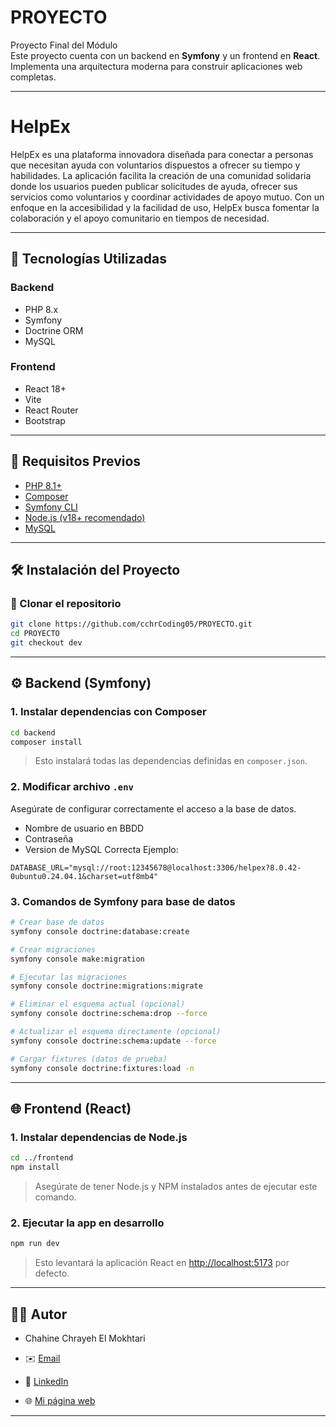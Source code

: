 # PROYECTO

Proyecto Final del Módulo  
Este proyecto cuenta con un backend en **Symfony** y un frontend en **React**. Implementa una arquitectura moderna para construir aplicaciones web completas.

---

# HelpEx

HelpEx es una plataforma innovadora diseñada para conectar a personas que necesitan ayuda con voluntarios dispuestos a ofrecer su tiempo y habilidades. La aplicación facilita la creación de una comunidad solidaria donde los usuarios pueden publicar solicitudes de ayuda, ofrecer sus servicios como voluntarios y coordinar actividades de apoyo mutuo. Con un enfoque en la accesibilidad y la facilidad de uso, HelpEx busca fomentar la colaboración y el apoyo comunitario en tiempos de necesidad.

---

## 🚀 Tecnologías Utilizadas

### Backend
- PHP 8.x
- Symfony
- Doctrine ORM
- MySQL

### Frontend
- React 18+
- Vite
- React Router
- Bootstrap

---

## 🧰 Requisitos Previos

- [PHP 8.1+](https://www.php.net/downloads)
- [Composer](https://getcomposer.org/download/)
- [Symfony CLI](https://symfony.com/download)
- [Node.js (v18+ recomendado)](https://nodejs.org/)
- [MySQL](https://www.mysql.com/)

---

## 🛠️ Instalación del Proyecto

### 🔧 Clonar el repositorio

```bash
git clone https://github.com/cchrCoding05/PROYECTO.git
cd PROYECTO
git checkout dev
```

---

## ⚙️ Backend (Symfony)

### 1. Instalar dependencias con Composer

```bash
cd backend
composer install
```

> Esto instalará todas las dependencias definidas en `composer.json`.

### 2. Modificar archivo `.env`

Asegúrate de configurar correctamente el acceso a la base de datos.  
- Nombre de usuario en BBDD
- Contraseña
- Version de MySQL Correcta
Ejemplo:

```
DATABASE_URL="mysql://root:12345678@localhost:3306/helpex?8.0.42-0ubuntu0.24.04.1&charset=utf8mb4"
```

### 3. Comandos de Symfony para base de datos

```bash
# Crear base de datos
symfony console doctrine:database:create

# Crear migraciones
symfony console make:migration

# Ejecutar las migraciones
symfony console doctrine:migrations:migrate

# Eliminar el esquema actual (opcional)
symfony console doctrine:schema:drop --force

# Actualizar el esquema directamente (opcional)
symfony console doctrine:schema:update --force

# Cargar fixtures (datos de prueba)
symfony console doctrine:fixtures:load -n
```

---

## 🌐 Frontend (React)

### 1. Instalar dependencias de Node.js

```bash
cd ../frontend
npm install
```

> Asegúrate de tener Node.js y NPM instalados antes de ejecutar este comando.

### 2. Ejecutar la app en desarrollo

```bash
npm run dev
```

> Esto levantará la aplicación React en [http://localhost:5173](http://localhost:5173) por defecto.

---

## 👨‍💻 Autor

- Chahine Chrayeh El Mokhtari
  
- ✉️ [Email](mailto:chahinechrayehelmokhtari@gmail.com)  
- 💼 [LinkedIn](https://linkedin.com/in/chrayehChahine)  
- 🌐 [Mi página web](https://cchrCoding05.github.io)

---
